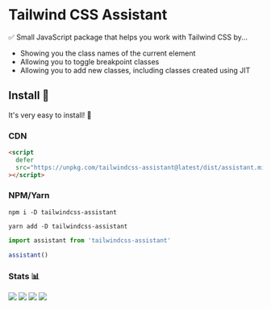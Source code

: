 # Tailwind CSS Assistant

✅ Small JavaScript package that helps you work with Tailwind CSS by...

- Showing you the class names of the current element
- Allowing you to toggle breakpoint classes
- Allowing you to add new classes, including classes created using JIT

## Install 🌟

It's very easy to install! 🙌

### CDN

```html
<script
  defer
  src="https://unpkg.com/tailwindcss-assistant@latest/dist/assistant.min.js"
></script>
```

### NPM/Yarn

```shell
npm i -D tailwindcss-assistant

yarn add -D tailwindcss-assistant
```

```js
import assistant from 'tailwindcss-assistant'

assistant()
```

### Stats 📊

![](https://img.shields.io/bundlephobia/min/tailwindcss-assistant)
![](https://img.shields.io/npm/v/tailwindcss-assistant)
![](https://img.shields.io/npm/dt/tailwindcss-assistant)
![](https://img.shields.io/github/license/markmead/tailwindcss-assistant)
